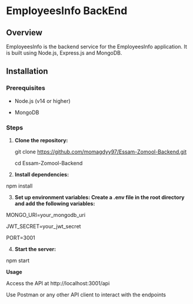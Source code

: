# EmployeesInfo BackEnd

## Overview

EmployeesInfo is the backend service for the EmployeesInfo application. It is built using Node.js, Express.js and MongoDB.

## Installation

### Prerequisites

- Node.js (v14 or higher)
  
- MongoDB

### Steps

1. **Clone the repository:**
   
   git clone https://github.com/momagdyy97/Essam-Zomool-Backend.git
   
   cd Essam-Zomool-Backend

3. **Install dependencies:**

npm install

3. **Set up environment variables: Create a .env file in the root directory and add the following variables:**

MONGO_URI=your_mongodb_uri

JWT_SECRET=your_jwt_secret

PORT=3001

4. **Start the server:**

npm start

**Usage**

Access the API at http://localhost:3001/api

Use Postman or any other API client to interact with the endpoints
